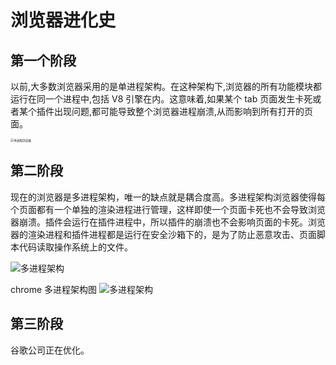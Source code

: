 # 浏览器进化史

## 第一个阶段

以前,大多数浏览器采用的是单进程架构。在这种架构下,浏览器的所有功能模块都运行在同一个进程中,包括 V8 引擎在内。这意味着,如果某个 tab 页面发生卡死或者某个插件出现问题,都可能导致整个浏览器进程崩溃,从而影响到所有打开的页面。

<img src="/img/HowBrowsersWork/单进程浏览器图.jpg" alt="单进程浏览器" style="zoom: 33%;" />

## 第二阶段

现在的浏览器是多进程架构，唯一的缺点就是耦合度高。多进程架构浏览器使得每个页面都有一个单独的渲染进程进行管理，这样即使一个页面卡死也不会导致浏览器崩溃。插件会运行在插件进程中，所以插件的崩溃也不会影响页面的卡死。浏览器的渲染进程和插件进程都是运行在安全沙箱下的，是为了防止恶意攻击、页面脚本代码读取操作系统上的文件。

<img src="/img/HowBrowsersWork/多进程架构图.png" alt="多进程架构"  />

chrome 多进程架构图
<img src="/img/HowBrowsersWork/chrome多进程架构图.png" alt="多进程架构"  />

## 第三阶段

谷歌公司正在优化。
